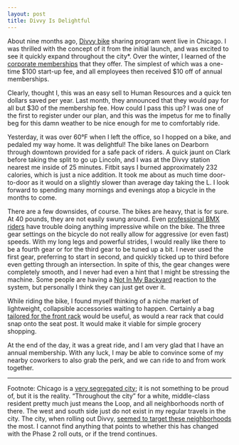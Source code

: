 ```yaml
---
layout: post
title: Divvy Is Delightful
---
```


About nine months ago, [Divvy bike](http://divvybikes.com/) sharing program went live in Chicago.  I was thrilled with the concept of it from the initial launch, and was excited to see it quickly expand throughout the city*.  Over the winter, I learned of the [corporate memberships](http://www.divvybikes.com/pricing/corporate-memberships) that they offer.  The simplest of which was a one-time $100 start-up fee, and all employees then received $10 off of annual memberships.

Clearly, thought I, this was an easy sell to Human Resources and a quick ten dollars saved per year.  Last month, they announced that they would pay for all but $30 of the membership fee.  How could I pass this up?  I was one of the first to register under our plan, and this was the impetus for me to finally beg for this damn weather to be nice enough for me to comfortably ride.

Yesterday, it was over 60°F when I left the office, so I hopped on a bike, and pedaled my way home.  It was delightful!  The bike lanes on Dearborn through downtown provided for a safe pack of riders.  A quick jaunt on Clark before taking the split to go up Lincoln, and I was at the Divvy station nearest me inside of 25 minutes.  Fitbit says I burned approximately 232 calories, which is just a nice addition.  It took me about as much time door-to-door as it would on a slightly slower than average day taking the L.  I look forward to spending many mornings and evenings atop a bicycle in the months to come.

There are a few downsides, of course.  The bikes are heavy, that is for sure.  At 40 pounds, they are not easily swung around.  Even [professional BMX riders](https://www.youtube.com/watch?v=raBz77k4fqk#t=55) have trouble doing anything impressive while on the bike.  The three gear settings on the bicycle do not really allow for aggressive (or even fast) speeds.  With my long legs and powerful strides, I would really like there to be a fourth gear or for the third gear to be tuned up a bit.  I never used the first gear, preferring to start in second, and quickly ticked up to third before even getting through an intersection.  In spite of this, the gear changes were completely smooth, and I never had even a hint that I might be stressing the machine.  Some people are having a [Not In My Backyard](http://www.huffingtonpost.com/2013/08/24/divvy-bikes-lawsuit_n_3795687.html) reaction to the system, but personally I think they can just get over it.

While riding the bike, I found myself thinking of a niche market of lightweight, collapsible accessories waiting to happen.  Certainly a bag [tailored for the front rack](http://www.theatlanticcities.com/commute/2014/03/finally-bag-fits-tiny-rack-bike-share-bikes/8665/) would be useful, as would a rear rack that could snap onto the seat post.  It would make it viable for simple grocery shopping.

At the end of the day, it was a great ride, and I am very glad that I have an annual membership.  With any luck, I may be able to convince some of my nearby coworkers to also grab the perk, and we can ride to and from work together.

-------------------------- 

Footnote: Chicago is a [very segregated city](http://www.chicagonow.com/chicago-muckrakers/2012/06/segregation-in-chicago-is-a-complex-interplay-between-race-and-income-study/); it is not something to be proud of, but it is the reality.  “Throughout the city” for a white, middle-class resident pretty much just means the Loop, and all neighborhoods north of there.  The west and south side just do not exist in my regular travels in the city.  The city, when rolling out Divvy, [seemed to target these neighborhoods](http://articles.chicagotribune.com/2013-07-10/news/ct-met-divvy-bike-location-20130710_1_bike-sharing-program-divvy-pink-line) the most.  I cannot find anything that points to whether this has changed with the Phase 2 roll outs, or if the trend continues.

